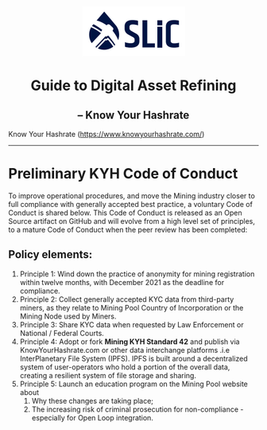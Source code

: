 <p align="center">
  <img src="./images/slic_logo.png" />
</p>

# <div align="center">Guide to Digital Asset Refining</div>
## <div align="center">– Know Your Hashrate</div>

Know Your Hashrate (https://www.knowyourhashrate.com/)

---
# Preliminary KYH Code of Conduct
To improve operational procedures, and move the Mining industry closer to full compliance with generally accepted best practice, a voluntary Code of Conduct is shared below. This Code of Conduct is released as an Open Source artifact on GitHub and will evolve from a high level set of principles, to a mature Code of Conduct when the
peer review has been completed:

## Policy elements:
1. Principle 1: Wind down the practice of anonymity for mining registration within twelve months, with December 2021 as the deadline for compliance.
2. Principle 2: Collect generally accepted KYC data from third-party miners, as they relate to Mining Pool Country of Incorporation or the Mining Node used by Miners.
3. Principle 3: Share KYC data when requested by Law Enforcement or National / Federal Courts.
4. Principle 4: Adopt or fork **Mining KYH Standard 42** and publish via KnowYourHashrate.com or other data interchange platforms .i.e InterPlanetary File System (IPFS). IPFS is built around a decentralized system of user-operators who hold a portion of the overall data, creating a resilient system of file storage and sharing.
5. Principle 5: Launch an education program on the Mining Pool website about
   1. Why these changes are taking place;
   2. The increasing risk of criminal prosecution for non-compliance - especially for Open Loop integration.


